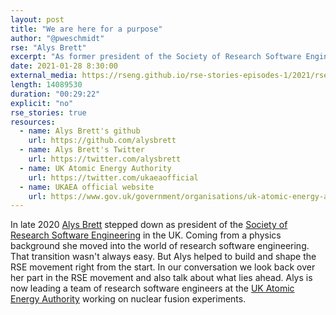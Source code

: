 ```yaml
---
layout: post
title: "We are here for a purpose"
author: "@pweschmidt"
rse: "Alys Brett"
excerpt: "As former president of the Society of Research Software Engineering Alys Brett has a unique insight into the RSE movement and where it's heading."
date: 2021-01-28 8:30:00
external_media: https://rseng.github.io/rse-stories-episodes-1/2021/rse-stories-alys-brett-episode-50.mp3
length: 14089530
duration: "00:29:22"
explicit: "no"
rse_stories: true
resources:
  - name: Alys Brett's github
    url: https://github.com/alysbrett 
  - name: Alys Brett's Twitter
    url: https://twitter.com/alysbrett
  - name: UK Atomic Energy Authority
    url: https://twitter.com/ukaeaofficial 
  - name: UKAEA official website
    url: https://www.gov.uk/government/organisations/uk-atomic-energy-authority
--- 
```


In late 2020 [Alys Brett](https://github.com/alysbrett) stepped down as president of the [Society of Research Software Engineering](https://society-rse.org) in the UK. Coming from a physics background she moved into the world of research software engineering. That transition wasn't always easy. But Alys helped to build and shape the RSE movement right from the start. In our conversation we look back over her part in the RSE movement and also talk about what lies ahead. Alys is now leading a team of research software engineers at the 
[UK Atomic Energy Authority](https://www.gov.uk/government/organisations/uk-atomic-energy-authority) working on nuclear fusion experiments.
